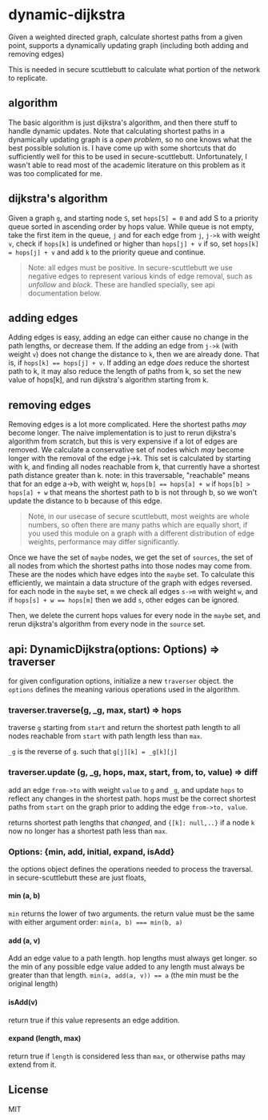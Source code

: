 # dynamic-dijkstra

Given a weighted directed graph, calculate shortest paths from a given point,
supports a dynamically updating graph (including both adding and removing edges)

This is needed in secure scuttlebutt to calculate what portion of the network to replicate.

## algorithm

The basic algorithm is just dijkstra's algorithm, and then there stuff to handle dynamic updates.
Note that calculating shortest paths in a dynamically updating graph is a _open problem_, so
no one knows what the best possible solution is. I have come up with some shortcuts that do
sufficiently well for this to be used in secure-scuttlebutt. Unfortunately, I wasn't able to read
most of the academic literature on this problem as it was too complicated for me.

## dijkstra's algorithm

Given a graph `g`, and starting node `S`, set `hops[S] = 0` and add S to a priority queue sorted
in ascending order by hops value. While queue is not empty, take the first item in the queue, `j`
and for each edge from `j`, `j->k` with weight `v`, check if `hops[k]` is undefined or higher than
`hops[j] + v` if so, set `hops[k] = hops[j] + v` and add `k` to the priority queue and continue.

> Note: all edges must be positive. In secure-scuttlebutt we use negative edges to represent various
kinds of edge removal, such as _unfollow_ and _block_. These are handled specially, see api documentation
below.

## adding edges

Adding edges is easy, adding an edge can either cause no change in the path lengths, or decrease them.
If the adding an edge from `j->k` (with weight `v`) does not change the distance to `k`, then we are already done.
That is, if `hops[k] == hops[j] + v`. If adding an edge _does_ reduce the shortest path to k,
it may also reduce the length of paths from k, so set the new value of hops[k], and run dijkstra's algorithm starting from k.

## removing edges

Removing edges is a lot more complicated. Here the shortest paths _may_ become longer.
The naive implementation is to just to rerun dijkstra's
algorithm from scratch, but this is very expensive if a lot of edges are removed. We calculate a
conservative set of nodes which _may_ become longer with the removal of the edge j->k.
This set is calculated by starting with k, and finding all nodes reachable from k, that currently
have a shortest path distance greater than k. note: in this traversable, "reachable" means that
for an edge a->b, with weight w, `hops[b] == hops[a] + w` if `hops[b] > hops[a] + w` that means
the shortest path to b is not through b, so we won't update the distance to b because of this edge.

> Note, in our usecase of secure scuttlebutt, most weights are whole numbers,
so often there are many paths which are equally short, if you used this module on a graph
with a different distribution of edge weights, performance may differ significantly.

Once we have the set of `maybe` nodes, we get the set of `sources`, the set of all nodes from
which the shortest paths into those nodes may come from. These are the nodes which have edges
into the `maybe` set. To calculate this efficiently, we maintain a data structure of the graph
with edges reversed. for each node in the `maybe` set, `m` we check all edges `s->m` with weight `w`,
and if `hops[s] + w == hops[m]` then we add `s`, other edges can be ignored.

Then, we delete the current hops values for every node in the `maybe` set, and rerun dijkstra's
algorithm from every node in the `source` set.

## api: DynamicDijkstra(options: Options) => traverser

for given configuration options, initialize a new `traverser` object. the `options`
defines the meaning various operations used in the algorithm.

### traverser.traverse(g, _g, max, start) => hops

traverse `g` starting from `start` and return the shortest path length to all nodes reachable
from `start` with path length less than `max`.

`_g` is the reverse of `g`. such that `g[j][k] = _g[k][j]`

### traverser.update (g, _g, hops, max, start, from, to, value) => diff

add an edge `from->to` with weight `value` to `g` and `_g`, and update `hops` to reflect
any changes in the shortest path. hops must be the correct shortest paths from `start`
on the graph prior to adding the edge `from->to, value`.

returns shortest path lengths that _changed_, and `{[k]: null,..}` if
a node `k` now no longer has a shortest path less than `max`.

### Options: {min, add, initial, expand, isAdd}

the options object defines the operations needed to process the traversal.
in secure-scuttlebutt these are just floats, 

#### min (a, b)

`min` returns the lower of two arguments. the return value must be the same with either argument order:
`min(a, b) === min(b, a)`

#### add (a, v)

Add an edge value to a path length. hop lengths must always get longer.
so the min of any possible edge value added to any length must always be greater than that length.
`min(a, add(a, v)) == a` (the min must be the original length)

#### isAdd(v)

return true if this value represents an edge addition.

#### expand (length, max)

return true if `length` is considered less than `max`, or otherwise paths may extend from it.

## License

MIT

